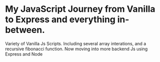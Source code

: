 # My JavaScript Journey from Vanilla to Express and everything in-between. 
Variety of Vanilla Js Scripts.
Including several array interations, and a recursive fibonacci function. Now moving into more backend Js using Express and Node
